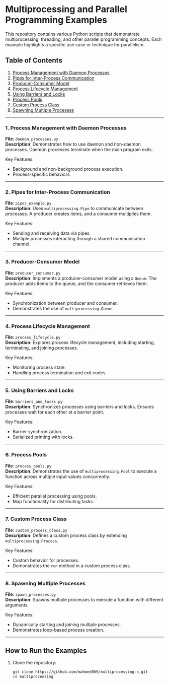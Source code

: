 # Multiprocessing and Parallel Programming Examples

This repository contains various Python scripts that demonstrate multiprocessing, threading, and other parallel programming concepts. Each example highlights a specific use case or technique for parallelism.

## Table of Contents

1. [Process Management with Daemon Processes](#1-process-management-with-daemon-processes)
2. [Pipes for Inter-Process Communication](#2-pipes-for-inter-process-communication)
3. [Producer-Consumer Model](#3-producer-consumer-model)
4. [Process Lifecycle Management](#4-process-lifecycle-management)
5. [Using Barriers and Locks](#5-using-barriers-and-locks)
6. [Process Pools](#6-process-pools)
7. [Custom Process Class](#7-custom-process-class)
8. [Spawning Multiple Processes](#8-spawning-multiple-processes)

---

### 1. Process Management with Daemon Processes

**File**: `daemon_processes.py`  
**Description**: Demonstrates how to use daemon and non-daemon processes. Daemon processes terminate when the main program exits.

Key Features:
- Background and non-background process execution.
- Process-specific behaviors.

---

### 2. Pipes for Inter-Process Communication

**File**: `pipes_example.py`  
**Description**: Uses `multiprocessing.Pipe` to communicate between processes. A producer creates items, and a consumer multiplies them.

Key Features:
- Sending and receiving data via pipes.
- Multiple processes interacting through a shared communication channel.

---

### 3. Producer-Consumer Model

**File**: `producer_consumer.py`  
**Description**: Implements a producer-consumer model using a `Queue`. The producer adds items to the queue, and the consumer retrieves them.

Key Features:
- Synchronization between producer and consumer.
- Demonstrates the use of `multiprocessing.Queue`.

---

### 4. Process Lifecycle Management

**File**: `process_lifecycle.py`  
**Description**: Explores process lifecycle management, including starting, terminating, and joining processes.

Key Features:
- Monitoring process state.
- Handling process termination and exit codes.

---

### 5. Using Barriers and Locks

**File**: `barriers_and_locks.py`  
**Description**: Synchronizes processes using barriers and locks. Ensures processes wait for each other at a barrier point.

Key Features:
- Barrier synchronization.
- Serialized printing with locks.

---

### 6. Process Pools

**File**: `process_pools.py`  
**Description**: Demonstrates the use of `multiprocessing.Pool` to execute a function across multiple input values concurrently.

Key Features:
- Efficient parallel processing using pools.
- Map functionality for distributing tasks.

---

### 7. Custom Process Class

**File**: `custom_process_class.py`  
**Description**: Defines a custom process class by extending `multiprocessing.Process`.

Key Features:
- Custom behavior for processes.
- Demonstrates the `run` method in a custom process class.

---

### 8. Spawning Multiple Processes

**File**: `spawn_processes.py`  
**Description**: Spawns multiple processes to execute a function with different arguments.

Key Features:
- Dynamically starting and joining multiple processes.
- Demonstrates loop-based process creation.

---

## How to Run the Examples

1. Clone the repository:
   ```bash
   git clone https://github.com/mahmed069/multiprocessing-s.git
   cd multiprocessing
